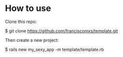 How to use
========

Clone this repo:

$ git clone https://github.com/franciscomxs/template.git

Then create a new project:

$ rails new my_sexy_app -m template/template.rb
